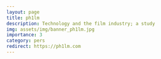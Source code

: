 ```yaml
---
layout: page
title: ph1lm
description: Technology and the film industry; a study
img: assets/img/banner_ph1lm.jpg
importance: 3
category: pers
redirect: https://ph1lm.com
---
```

